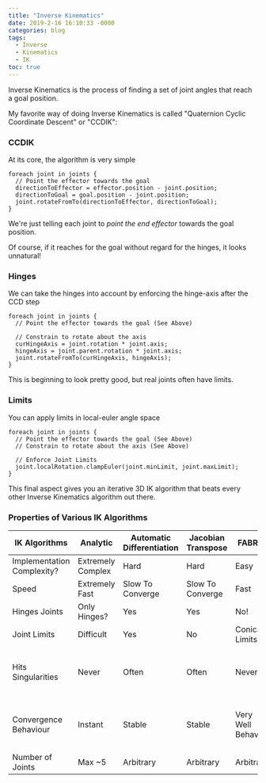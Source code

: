 ```yaml
---
title: "Inverse Kinematics"
date: 2019-2-16 16:10:33 -0000
categories: blog
tags:
  - Inverse
  - Kinematics
  - IK
toc: true
---
```


Inverse Kinematics is the process of finding a set of joint angles that reach a goal position.

My favorite way of doing Inverse Kinematics is called "Quaternion Cyclic Coordinate Descent" or "CCDIK":

<!-- Hide the Table of Contents (but keep the navigation :^) ... -->
<script type="text/javascript">
  document.getElementsByClassName('toc')[0].style.display = 'none';
</script>

<!-- Load the Three.js library, assorted helpers, and the actual IK script code... -->
<script type="text/javascript" src="../../assets/js/three.js"></script>
<script type="text/javascript" src="../../assets/js/DragControls.js"></script>
<script type="text/javascript" src="../../assets/js/OrbitControls.js"></script>
<script type="text/javascript" src="../../assets/js/IK/Environment.js"></script>
<script type="text/javascript" src="../../assets/js/IK/IKExample.js" ccd="enabled" hinge="enabled"  limits="enabled"></script>

### CCDIK

At its core, the algorithm is very simple
```
foreach joint in joints {
  // Point the effector towards the goal
  directionToEffector = effector.position - joint.position;
  directionToGoal = goal.position - joint.position;
  joint.rotateFromTo(directionToEffector, directionToGoal);
}
```

We're just telling each joint to _point the end effector_ towards the goal position.

<script type="text/javascript" src="../../assets/js/IK/IKExample.js" ccd="enabled" hinge="disabled" limits="disabled"></script>

Of course, if it reaches for the goal without regard for the hinges, it looks unnatural!

### Hinges

We can take the hinges into account by enforcing the hinge-axis after the CCD step
```
foreach joint in joints {
  // Point the effector towards the goal (See Above)

  // Constrain to rotate about the axis
  curHingeAxis = joint.rotation * joint.axis;
  hingeAxis = joint.parent.rotation * joint.axis;
  joint.rotateFromTo(curHingeAxis, hingeAxis);
}
```
<script type="text/javascript" src="../../assets/js/IK/IKExample.js" ccd="enabled" hinge="enabled"  limits="disabled"></script>

This is beginning to look pretty good, but real joints often have limits.  

### Limits

You can apply limits in local-euler angle space
```
foreach joint in joints {
  // Point the effector towards the goal (See Above)
  // Constrain to rotate about the axis (See Above)

  // Enforce Joint Limits
  joint.localRotation.clampEuler(joint.minLimit, joint.maxLimit);
}
```
<script type="text/javascript" src="../../assets/js/IK/IKExample.js" ccd="enabled" hinge="enabled" limits="enabled" orbit="enabled"></script>

This final aspect gives you an iterative 3D IK algorithm that beats every other Inverse Kinematics algorithm out there.


### Properties of Various IK Algorithms

| IK Algorithms              | Analytic          | Automatic Differentiation | Jacobian Transpose | FABRIK            | Quaternion CCDIK                     |
|----------------------------|-------------------|---------------------------|--------------------|-------------------|--------------------------------------|
| Implementation Complexity? | Extremely Complex | Hard                      | Hard               | Easy              | Easy                                 |
| Speed                      | Extremely Fast    | Slow To Converge          | Slow To Converge   | Fast              | Fast                                 |
| Hinges Joints              | Only Hinges?      | Yes                       | Yes                | No!               | Yes                                  |
| Joint Limits               | Difficult         | Yes                       | No                 | Conical Limits    | Yes                                  |
| Hits Singularities         | Never             | Often                     | Often              | Never             | Rarely (often anneals  through them) |
| Convergence Behaviour      | Instant           | Stable                    | Stable             | Very Well Behaved | Well Behaved across short distances  |
| Number of Joints           | Max ~5            | Arbitrary                 | Arbitrary          | Arbitrary         | Arbitrary                            |
